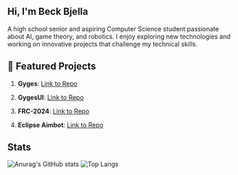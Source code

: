 ## Hi, I'm Beck Bjella
A high school senior and aspiring Computer Science student passionate about AI, game theory, and robotics. I enjoy exploring new technologies and working on innovative projects that challenge my technical skills.

## 🌟 Featured Projects

1. **Gyges**: [Link to Repo](https://github.com/Beck-Bjella/Gyges)  

2. **GygesUI**: [Link to Repo](https://github.com/Beck-Bjella/GygesUI)  

3. **FRC-2024**: [Link to Repo](https://github.com/Team-2264/FRC-2024)  
  
4. **Eclipse Aimbot**: [Link to Repo](https://github.com/Beck-Bjella/Eclipse-Aimbot)  

## Stats
![Anurag's GitHub stats](https://github-readme-stats.vercel.app/api?username=beck-bjella&show_icons=true)
![Top Langs](https://github-readme-stats.vercel.app/api/top-langs/?username=beck-bjella&layout=compact)
